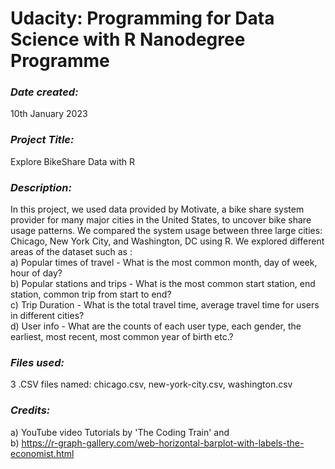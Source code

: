 # Udacity: Programming for Data Science with R Nanodegree Programme

### *Date created:*
10th January 2023

### *Project Title:*
Explore BikeShare Data with R

### *Description:*
In this project, we used data provided by Motivate, a bike share system provider for many major cities in the United States, to uncover bike share usage patterns. We compared the system usage between three large cities: Chicago, New York City, and Washington, DC using R. We explored different areas of the dataset such as : <br>
a) Popular times of travel - What is the most common month, day of week, hour of day?<br>
b) Popular stations and trips - What is the most common start station, end station, common trip from start to end?<br>
c) Trip Duration - What is the total travel time, average travel time for users in different cities? <br>
d) User info - What are the counts of each user type, each gender, the earliest, most recent, most common year of birth etc.?<br>


### *Files used:*
3 .CSV files named: chicago.csv, new-york-city.csv, washington.csv

### *Credits:*
a) YouTube video Tutorials by 'The Coding Train' and <br>
b) https://r-graph-gallery.com/web-horizontal-barplot-with-labels-the-economist.html


